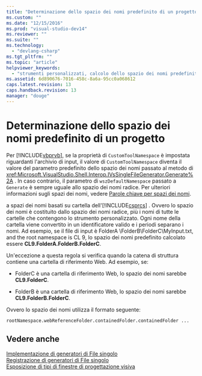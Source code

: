 ```yaml
---
title: "Determinazione dello spazio dei nomi predefinito di un progetto | Microsoft Docs"
ms.custom: ""
ms.date: "12/15/2016"
ms.prod: "visual-studio-dev14"
ms.reviewer: ""
ms.suite: ""
ms.technology: 
  - "devlang-csharp"
ms.tgt_pltfrm: ""
ms.topic: "article"
helpviewer_keywords: 
  - "strumenti personalizzati, calcolo dello spazio dei nomi predefinito"
ms.assetid: 6d890676-7016-458c-8a6a-95cc0a068612
caps.latest.revision: 13
caps.handback.revision: 13
manager: "douge"
---
```

# Determinazione dello spazio dei nomi predefinito di un progetto
Per [!INCLUDE[vbprvb](../dotnet/includes/vbprvb_md.md)], se la proprietà di `CustomToolNamespace` è impostata riguardanti l'archivio di input, il valore di `CustomToolNamespace` diventa il valore del parametro predefinito dello spazio dei nomi passato al metodo di <xref:Microsoft.VisualStudio.Shell.Interop.IVsSingleFileGenerator.Generate%2A> .  In caso contrario, il parametro di `wszDefaultNamespace` passato a `Generate` è sempre uguale allo spazio dei nomi radice.  Per ulteriori informazioni sugli spazi dei nomi, vedere [Parole chiave per spazi dei nomi](../Topic/Namespace%20Keywords%20\(C%23%20Reference\).md).  
  
 a spazi dei nomi basati su cartella dell'[!INCLUDE[csprcs](../ide/includes/csprcs_md.md)] .  Ovvero lo spazio dei nomi è costituito dallo spazio dei nomi radice, più i nomi di tutte le cartelle che contengono lo strumento personalizzato.  Ogni nome della cartella viene convertito in un identificatore valido e i periodi separano i nomi.  Ad esempio, se il file di input è FolderA \\FolderB\\FolderC\\MyInput.txt, and the root namespace is CL 9, lo spazio dei nomi predefinito calcolato essere **CL9.FolderA.FolderB.FolderC**.  
  
 Un'eccezione a questa regola si verifica quando la catena di struttura contiene una cartella di riferimento Web.  Ad esempio, se:  
  
-   FolderC è una cartella di riferimento Web, lo spazio dei nomi sarebbe **CL9.FolderC**.  
  
-   FolderB è una cartella di riferimento Web, lo spazio dei nomi sarebbe **CL9.FolderB.FolderC**.  
  
 Ovvero lo spazio dei nomi utilizza il formato seguente:  
  
```  
rootNamespace.webReferenceFolder.containedFolder.containedFolder ...  
```  
  
## Vedere anche  
 [Implementazione di generatori di File singolo](../Topic/Implementing%20Single-File%20Generators.md)   
 [Registrazione di generatori di File singolo](../Topic/Registering%20Single%20File%20Generators.md)   
 [Esposizione di tipi di finestre di progettazione visiva](../Topic/Exposing%20Types%20to%20Visual%20Designers.md)